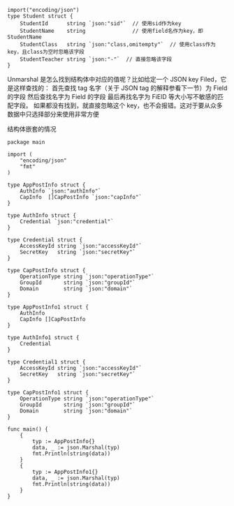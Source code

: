 ```
import("encoding/json")
type Student struct {
    StudentId      string `json:"sid"`  // 使用sid作为key
    StudentName    string 				// 使用field名作为key，即StudentName
    StudentClass   string `json:"class,omitempty"`  // 使用class作为key，且class为空时忽略该字段
    StudentTeacher string `json:"-"`  // 直接忽略该字段
}
```



Unmarshal 是怎么找到结构体中对应的值呢？比如给定一个 JSON key Filed，它是这样查找的：
    首先查找 tag 名字（关于 JSON tag 的解释参看下一节）为 Field 的字段
    然后查找名字为 Field 的字段
    最后再找名字为 FiElD 等大小写不敏感的匹配字段。
    如果都没有找到，就直接忽略这个 key，也不会报错。这对于要从众多数据中只选择部分来使用非常方便



结构体嵌套的情况

```
package main

import (
	"encoding/json"
	"fmt"
)

type AppPostInfo struct {
	AuthInfo `json:"authInfo"`
	CapInfo  []CapPostInfo `json:"capInfo"`
}

type AuthInfo struct {
	Credential `json:"credential"`
}

type Credential struct {
	AccessKeyId string `json:"accessKeyId"`
	SecretKey   string `json:"secretKey"`
}

type CapPostInfo struct {
	OperationType string `json:"operationType"`
	GroupId       string `json:"groupId"`
	Domain        string `json:"domain"`
}

type AppPostInfo1 struct {
	AuthInfo
	CapInfo []CapPostInfo
}

type AuthInfo1 struct {
	Credential
}

type Credential1 struct {
	AccessKeyId string `json:"accessKeyId"`
	SecretKey   string `json:"secretKey"`
}

type CapPostInfo1 struct {
	OperationType string `json:"operationType"`
	GroupId       string `json:"groupId"`
	Domain        string `json:"domain"`
}

func main() {
	{
		typ := AppPostInfo{}
		data, _ := json.Marshal(typ)
		fmt.Println(string(data))
	}
	{
		typ := AppPostInfo1{}
		data, _ := json.Marshal(typ)
		fmt.Println(string(data))
	}
}

```



